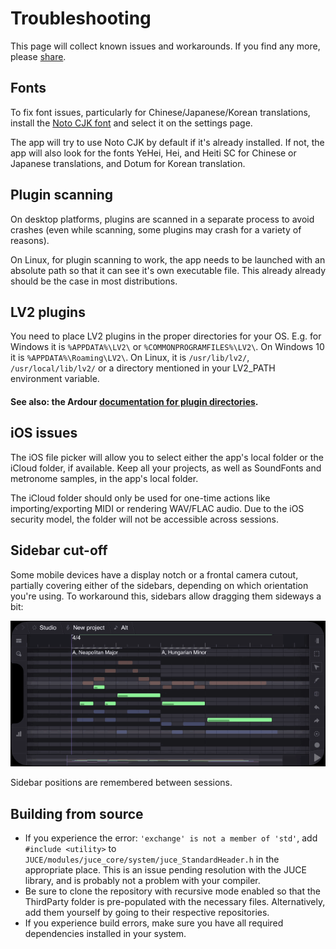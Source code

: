 # Troubleshooting

This page will collect known issues and workarounds. If you find any more, please [share](https://github.com/helio-fm/helio-sequencer/issues/new).

## Fonts

To fix font issues, particularly for Chinese/Japanese/Korean translations, install the [Noto CJK font](https://github.com/notofonts/noto-cjk) and select it on the settings page.

The app will try to use Noto CJK by default if it's already installed. If not, the app will also look for the fonts YeHei, Hei, and Heiti SC for Chinese or Japanese translations, and Dotum for Korean translation.

## Plugin scanning

On desktop platforms, plugins are scanned in a separate process to avoid crashes (even while scanning, some plugins may crash for a variety of reasons).

On Linux, for plugin scanning to work, the app needs to be launched with an absolute path so that it can see it's own executable file. This already already should be the case in most distributions.

## LV2 plugins

You need to place LV2 plugins in the proper directories for your OS. E.g. for Windows it is `%APPDATA%\LV2\` or `%COMMONPROGRAMFILES%\LV2\`. On Windows 10 it is `%APPDATA%\Roaming\LV2\`. On Linux, it is `/usr/lib/lv2/`, `/usr/local/lib/lv2/` or a directory mentioned in your LV2_PATH environment variable.

#### See also: the Ardour [documentation for plugin directories](https://manual.ardour.org/appendix/files-and-directories/#Plugins).

## iOS issues

The iOS file picker will allow you to select either the app's local folder or the iCloud folder, if available. Keep all your projects, as well as SoundFonts and metronome samples, in the app's local folder.

The iCloud folder should only be used for one-time actions like importing/exporting MIDI or rendering WAV/FLAC audio. Due to the iOS security model, the folder will not be accessible across sessions.

## Sidebar cut-off

Some mobile devices have a display notch or a frontal camera cutout, partially covering either of the sidebars, depending on which orientation you're using. To workaround this, sidebars allow dragging them sideways a bit:

![stretch-sidebars]

Sidebar positions are remembered between sessions.

## Building from source

* If you experience the error: `'exchange' is not a member of 'std'`, add `#include <utility>` to `JUCE/modules/juce_core/system/juce_StandardHeader.h` in the appropriate place. This is an issue pending resolution with the JUCE library, and is probably not a problem with your compiler.
* Be sure to clone the repository with recursive mode enabled so that the ThirdParty folder is pre-populated with the necessary files. Alternatively, add them yourself by going to their respective repositories.
* If you experience build errors, make sure you have all required dependencies installed in your system.


[stretch-sidebars]: images/stretch-sidebars.png "Sidebars can be stretched sideways to avoid being cut-off by the display notch"
